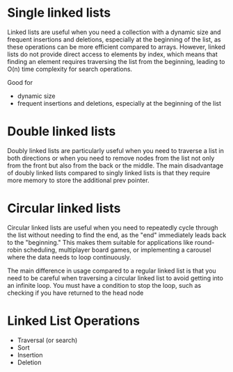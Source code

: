 # Single linked lists
Linked lists are useful when you need a collection with a dynamic size and frequent insertions and deletions, especially at the beginning of the list, as these operations can be more efficient compared to arrays. However, linked lists do not provide direct access to elements by index, which means that finding an element requires traversing the list from the beginning, leading to O(n) time complexity for search operations.


Good for 
- dynamic size
- frequent insertions and deletions, especially at the beginning of the list

# Double linked lists
Doubly linked lists are particularly useful when you need to traverse a list in both directions or when you need to remove nodes from the list not only from the front but also from the back or the middle. The main disadvantage of doubly linked lists compared to singly linked lists is that they require more memory to store the additional prev pointer.


# Circular linked lists
Circular linked lists are useful when you need to repeatedly cycle through the list without needing to find the end, as the "end" immediately leads back to the "beginning." This makes them suitable for applications like round-robin scheduling, multiplayer board games, or implementing a carousel where the data needs to loop continuously.

The main difference in usage compared to a regular linked list is that you need to be careful when traversing a circular linked list to avoid getting into an infinite loop. You must have a condition to stop the loop, such as checking if you have returned to the head node


# Linked List Operations
- Traversal (or search)
- Sort
- Insertion
- Deletion